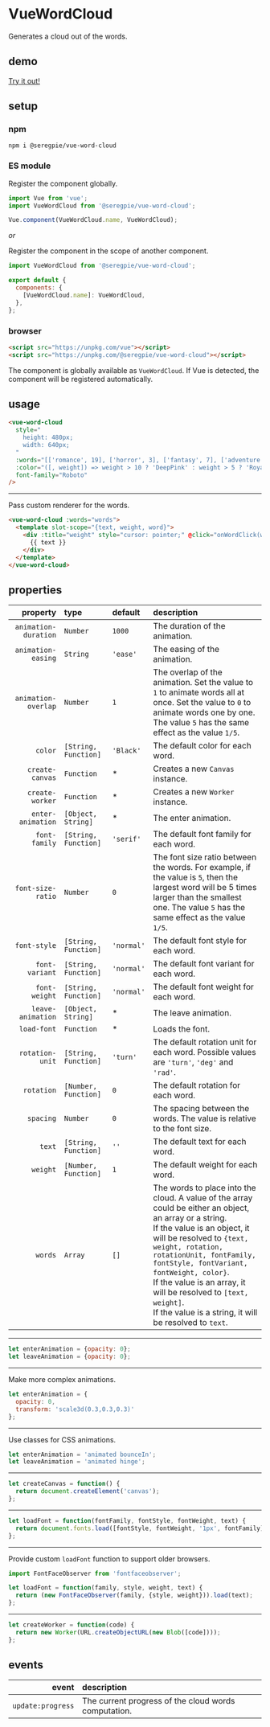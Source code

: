 # VueWordCloud

Generates a cloud out of the words.

## demo

[Try it out!](https://seregpie.github.io/VueWordCloud/)

## setup

### npm

```shell
npm i @seregpie/vue-word-cloud
```

### ES module

Register the component globally.

```javascript
import Vue from 'vue';
import VueWordCloud from '@seregpie/vue-word-cloud';

Vue.component(VueWordCloud.name, VueWordCloud);
```

*or*

Register the component in the scope of another component.

```javascript
import VueWordCloud from '@seregpie/vue-word-cloud';

export default {
  components: {
    [VueWordCloud.name]: VueWordCloud,
  },
};
```

### browser

```html
<script src="https://unpkg.com/vue"></script>
<script src="https://unpkg.com/@seregpie/vue-word-cloud"></script>
```

The component is globally available as `VueWordCloud`. If Vue is detected, the component will be registered automatically.

## usage

```html
<vue-word-cloud
  style="
    height: 480px;
    width: 640px;
  "
  :words="[['romance', 19], ['horror', 3], ['fantasy', 7], ['adventure', 3]]"
  :color="([, weight]) => weight > 10 ? 'DeepPink' : weight > 5 ? 'RoyalBlue' : 'Indigo'"
  font-family="Roboto"
/>
```

---

Pass custom renderer for the words.

```html
<vue-word-cloud :words="words">
  <template slot-scope="{text, weight, word}">
    <div :title="weight" style="cursor: pointer;" @click="onWordClick(word)">
      {{ text }}
    </div>
  </template>
</vue-word-cloud>
```

## properties

| property | type | default | description |
| ---: | :--- | :--- | :--- |
| `animation-duration` | `Number` | `1000` | The duration of the animation. |
| `animation-easing` | `String` | `'ease'` | The easing of the animation. |
| `animation-overlap` | `Number` | `1` | The overlap of the animation. Set the value to `1` to animate words all at once. Set the value to `0` to animate words one by one. The value `5` has the same effect as the value `1/5`. |
| `color` | `[String, Function]` | `'Black'` | The default color for each word. |
| `create-canvas` | `Function` | * | Creates a new `Canvas` instance. |
| `create-worker` | `Function` | * | Creates a new `Worker` instance. |
| `enter-animation` | `[Object, String]` | * | The enter animation. |
| `font-family` | `[String, Function]` | `'serif'` | The default font family for each word. |
| `font-size-ratio` | `Number` | `0` | The font size ratio between the words. For example, if the value is `5`, then the largest word will be 5 times larger than the smallest one. The value `5` has the same effect as the value `1/5`. |
| `font-style` | `[String, Function]` | `'normal'` | The default font style for each word. |
| `font-variant` | `[String, Function]` | `'normal'` | The default font variant for each word. |
| `font-weight` | `[String, Function]` | `'normal'` | The default font weight for each word. |
| `leave-animation` | `[Object, String]` | * | The leave animation. |
| `load-font` | `Function` | * | Loads the font. |
| `rotation-unit` | `[String, Function]` | `'turn'` | The default rotation unit for each word. Possible values are `'turn'`, `'deg'` and `'rad'`. |
| `rotation` | `[Number, Function]` | `0` | The default rotation for each word. |
| `spacing` | `Number` | `0` | The spacing between the words. The value is relative to the font size. |
| `text` | `[String, Function]` | `''` | The default text for each word. |
| `weight` | `[Number, Function]` | `1` | The default weight for each word. |
| `words` | `Array` | `[]` | The words to place into the cloud. A value of the array could be either an object, an array or a string.<br/>If the value is an object, it will be resolved to `{text, weight, rotation, rotationUnit, fontFamily, fontStyle, fontVariant, fontWeight, color}`.<br/>If the value is an array, it will be resolved to `[text, weight]`.<br/>If the value is a string, it will be resolved to `text`. |

---

```javascript
let enterAnimation = {opacity: 0};
let leaveAnimation = {opacity: 0};
```

---

Make more complex animations.

```javascript
let enterAnimation = {
  opacity: 0,
  transform: 'scale3d(0.3,0.3,0.3)'
};
```

---

Use classes for CSS animations.

```javascript
let enterAnimation = 'animated bounceIn';
let leaveAnimation = 'animated hinge';
```

---

```javascript
let createCanvas = function() {
  return document.createElement('canvas');
};
```

---

```javascript
let loadFont = function(fontFamily, fontStyle, fontWeight, text) {
  return document.fonts.load([fontStyle, fontWeight, '1px', fontFamily].join(' '), text);
};
```

---

Provide custom `loadFont` function to support older browsers.

```javascript
import FontFaceObserver from 'fontfaceobserver';

let loadFont = function(family, style, weight, text) {
  return (new FontFaceObserver(family, {style, weight})).load(text);
};
```

---

```javascript
let createWorker = function(code) {
  return new Worker(URL.createObjectURL(new Blob([code])));
};
```

## events

| event | description |
| ---: | :--- |
| `update:progress` | The current progress of the cloud words computation. |
